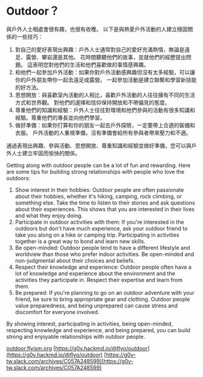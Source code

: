 # Outdoor？

與戶外人士相處會很有趣，也很有收穫。 以下是與熱愛戶外活動的人建立穩固關係的一些技巧：

1. 對自己的愛好表現出興趣：戶外人士通常對自己的愛好充滿熱情，無論是遠足、露營、攀岩還是其他。 花時間聽聽他們的故事，並就他們的經歷提出問題。 這表明您對他們的生活和他們喜歡做的事情感興趣。
2. 和他們一起參加戶外活動：如果你對戶外活動感興趣但沒有太多經驗，可以讓你的戶外朋友帶你一起去遠足或露營。 一起參加活動是建立聯繫和學習新技能的好方法。
3. 思想開放：與喜歡室內活動的人相比，喜歡戶外活動的人往往擁有不同的生活方式和世界觀。 對他們的選擇和信仰保持開放和不帶偏見的態度。
4. 尊重他們的知識和經驗：戶外人士往往對環境和他們參與的活動有很多知識和經驗。尊重他們的專長並向他們學習。
5. 做好準備：如果你打算和你的朋友一起去戶外探險，一定要帶上合適的裝備和衣服。 戶外活動的人重視準備，沒有準備會給所有參與者帶來壓力和不適。

通過表現出興趣、參與活動、思想開放、尊重知識和經驗並做好準備，您可以與戶外人士建立牢固而愉快的關係。

Getting along with outdoor people can be a lot of fun and rewarding. Here are some tips for building strong relationships with people who love the outdoors:

1. Show interest in their hobbies: Outdoor people are often passionate about their hobbies, whether it's hiking, camping, rock climbing, or something else. Take the time to listen to their stories and ask questions about their experiences. This shows that you are interested in their lives and what they enjoy doing.
2. Participate in outdoor activities with them: If you're interested in the outdoors but don't have much experience, ask your outdoor friend to take you along on a hike or camping trip. Participating in activities together is a great way to bond and learn new skills.
3. Be open-minded: Outdoor people tend to have a different lifestyle and worldview than those who prefer indoor activities. Be open-minded and non-judgmental about their choices and beliefs.
4. Respect their knowledge and experience: Outdoor people often have a lot of knowledge and experience about the environment and the activities they participate in. Respect their expertise and learn from them.
5. Be prepared: If you're planning to go on an outdoor adventure with your friend, be sure to bring appropriate gear and clothing. Outdoor people value preparedness, and being unprepared can cause stress and discomfort for everyone involved.

By showing interest, participating in activities, being open-minded, respecting knowledge and experience, and being prepared, you can build strong and enjoyable relationships with outdoor people.

[outdoor.flyism.org](http://outdoor.flyism.org/) [https://g0v.hackmd.io/@flyo/outdoor](https://g0v.hackmd.io/@flyo/outdoor) [https://g0v-tw.slack.com/archives/C057A248599](https://g0v-tw.slack.com/archives/C057A248599)